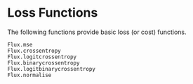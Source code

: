 # Loss Functions

The following functions provide basic loss (or cost) functions.

```@docs
Flux.mse
Flux.crossentropy
Flux.logitcrossentropy
Flux.binarycrossentropy
Flux.logitbinarycrossentropy
Flux.normalise
```

